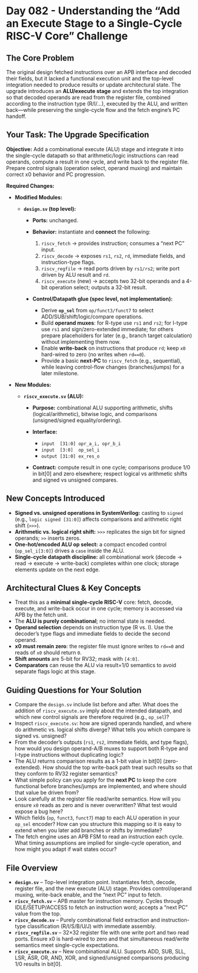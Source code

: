 # Day 082 - Understanding the “Add an Execute Stage to a Single-Cycle RISC-V Core” Challenge

## The Core Problem

The original design fetched instructions over an APB interface and decoded their fields, but it lacked a functional execution unit and the top-level integration needed to produce results or update architectural state. The upgrade introduces an **ALU/execute stage** and extends the top integration so that decoded operands are read from the register file, combined according to the instruction type (R/I/…), executed by the ALU, and written back—while preserving the single-cycle flow and the fetch engine’s PC handoff.

## Your Task: The Upgrade Specification

**Objective:** Add a combinational execute (ALU) stage and integrate it into the single-cycle datapath so that arithmetic/logic instructions can read operands, compute a result in one cycle, and write back to the register file. Prepare control signals (operation select, operand muxing) and maintain correct x0 behavior and PC progression.

**Required Changes:**

* **Modified Modules:**

  * **`design.sv` (top level):**

    * **Ports:** unchanged.
    * **Behavior:** instantiate and **connect** the following:

      1. `riscv_fetch` → provides instruction; consumes a “next PC” input.
      2. `riscv_decode` → exposes `rs1`, `rs2`, `rd`, immediate fields, and instruction-type flags.
      3. `riscv_regfile` → read ports driven by `rs1/rs2`; write port driven by ALU result and `rd`.
      4. `riscv_execute` (new) → accepts two 32-bit operands and a 4-bit operation select; outputs a 32-bit result.
    * **Control/Datapath glue (spec level, not implementation):**

      * Derive **`op_sel`** from `op/funct3/funct7` to select ADD/SUB/shift/logic/compare operations.
      * Build **operand muxes**: for R-type use `rs1` and `rs2`; for I-type use `rs1` and sign/zero-extended immediate; for others prepare placeholders for later (e.g., branch target calculation) without implementing them now.
      * Enable **write-back** on instructions that produce `rd`; keep `x0` hard-wired to zero (no writes when `rd==0`).
      * Provide a basic **next-PC** to `riscv_fetch` (e.g., sequential), while leaving control-flow changes (branches/jumps) for a later milestone.
* **New Modules:**

  * **`riscv_execute.sv` (ALU):**

    * **Purpose:** combinational ALU supporting arithmetic, shifts (logical/arithmetic), bitwise logic, and comparisons (unsigned/signed equality/ordering).
    * **Interface:**

      * `input  [31:0] opr_a_i, opr_b_i`
      * `input  [3:0]  op_sel_i`
      * `output [31:0] ex_res_o`
    * **Contract:** compute result in one cycle; comparisons produce 1/0 in bit\[0] and zero elsewhere; respect logical vs arithmetic shifts and signed vs unsigned compares.

## New Concepts Introduced

* **Signed vs. unsigned operations in SystemVerilog:** casting to `signed` (e.g., `logic signed [31:0]`) affects comparisons and arithmetic right shift (`>>>`).
* **Arithmetic vs. logical right shift:** `>>>` replicates the sign bit for signed operands; `>>` inserts zeros.
* **One-hot/encoded ALU op select:** a compact encoded control (`op_sel_i[3:0]`) drives a `case` inside the ALU.
* **Single-cycle datapath discipline:** all combinational work (decode → read → execute → write-back) completes within one clock; storage elements update on the next edge.

## Architectural Clues & Key Concepts

* Treat this as a **minimal single-cycle RISC-V** core: fetch, decode, execute, and write-back occur in one cycle; memory is accessed via APB by the fetch unit.
* The **ALU is purely combinational**; no internal state is needed.
* **Operand selection** depends on instruction type (R vs. I). Use the decoder’s type flags and immediate fields to decide the second operand.
* **x0 must remain zero**: the register file must ignore writes to `rd==0` and reads of `x0` should return `0`.
* **Shift amounts** are 5-bit for RV32; mask with `[4:0]`.
* **Comparators** can reuse the ALU via result=1/0 semantics to avoid separate flags logic at this stage.

## Guiding Questions for Your Solution

* Compare the `design.sv` include list before and after. What does the addition of `riscv_execute.sv` imply about the intended datapath, and which new control signals are therefore required (e.g., `op_sel`)?
* Inspect `riscv_execute.sv`: how are signed operands handled, and where do arithmetic vs. logical shifts diverge? What tells you which compare is signed vs. unsigned?
* From the decoder’s outputs (`rs1`, `rs2`, immediate fields, and type flags), how would you design operand-A/B muxes to support both R-type and I-type instructions without duplicating logic?
* The ALU returns comparison results as a 1-bit value in bit\[0] (zero-extended). How should the top write-back path treat such results so that they conform to RV32 register semantics?
* What simple policy can you apply for the **next PC** to keep the core functional before branches/jumps are implemented, and where should that value be driven from?
* Look carefully at the register file read/write semantics. How will you ensure `x0` reads as zero and is never overwritten? What test would expose a bug here?
* Which fields (`op`, `funct3`, `funct7`) map to each ALU operation in your `op_sel` encoder? How can you structure this mapping so it is easy to extend when you later add branches or shifts by immediate?
* The fetch engine uses an APB FSM to read an instruction each cycle. What timing assumptions are implied for single-cycle operation, and how might you adapt if wait states occur?

## File Overview

* **`design.sv`** – Top-level integration point. Instantiates fetch, decode, register file, and the new execute (ALU) stage. Provides control/operand muxing, write-back enable, and the “next PC” input to fetch.
* **`riscv_fetch.sv`** – APB master for instruction memory. Cycles through IDLE/SETUP/ACCESS to fetch an instruction word; accepts a “next PC” value from the top.
* **`riscv_decode.sv`** – Purely combinational field extraction and instruction-type classification (R/I/S/B/U/J) with immediate assembly.
* **`riscv_regfile.sv`** – 32×32 register file with one write port and two read ports. Ensure x0 is hard-wired to zero and that simultaneous read/write semantics meet single-cycle expectations.
* **`riscv_execute.sv`** – New combinational ALU. Supports ADD, SUB, SLL, LSR, ASR, OR, AND, XOR, and signed/unsigned comparisons producing 1/0 results in bit\[0].

